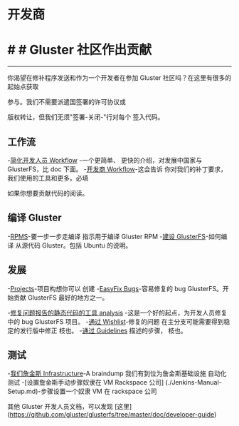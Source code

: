开发商
==========

# # # Gluster 社区作出贡献
-------------------------------------

你渴望在修补程序发送和作为一个开发者在参加
Gluster 社区吗？在这里有很多的起始点获取

参与。我们不需要派遣国签署的许可协议或

版权转让，但我们无须"签署-关闭-"行对每个
签入代码。

工作流
--------

-[简化开发人员 Workflow](./Simplified-Development-Workflow.md)
-一个更简单、 更快的介绍，对发展中国家与 GlusterFS，比
doc 下面。
-[开发商 Workflow](./Development-Workflow.md)-这会告诉
你对我们的补丁要求，我们使用的工具和更多。必填

如果你想要贡献代码的阅读。

编译 Gluster
-----------------

-[RPMS](./Compiling-RPMS.md)-要一步一步走编译
指示用于编译 Gluster RPM
-[建设 GlusterFS](./Building-GlusterFS.md)-如何编译
从源代码 Gluster。包括 Ubuntu 的说明。


发展
----------

-[Projects](./Projects.md)-项目构想你可以
创建
-[EasyFix Bugs](./Easy-Fix-Bugs.md)-容易修复的 bug
GlusterFS。开始贡献 GlusterFS 最好的地方之一。

-[修复问题报告的静态代码的工具
analysis](./Fixing-issues-reported-by-tools-for-static-code-analysis.md)
-这是一个好的起点，为开发人员修复中的 bug
GlusterFS 项目。
-[通过 Wishlist](./Backport-Wishlist.md)-修复的问题
在主分支可能需要得到稳定的发行版中修正
枝也。
-[通过 Guidelines](./Backport-Guidelines.md) 描述的步骤，
枝也。

测试
-------

-[我们詹金斯 Infrastructure](./Jenkins-Infrastructure.md)-A
braindump 我们有到位为詹金斯基础设施
自动化测试
-[设置詹金斯手动步骤奴隶在 VM
Rackspace 公司] (./Jenkins-Manual-Setup.md)-步骤设置一个奴隶
VM 在 rackspace 公司

其他 Gluster 开发人员文档，可以发现 [这里] (https://github.com/gluster/glusterfs/tree/master/doc/developer-guide)
